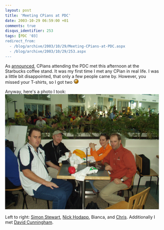 ```yaml
---
layout: post
title: 'Meeting CPians at PDC'
date: 2003-10-29 06:59:00 +01
comments: true
disqus_identifier: 253
tags: [PDC '03]
redirect_from:
  - /blog/archive/2003/10/29/Meeting-CPians-at-PDC.aspx
  - /blog/archive/2003/10/29/253.aspx
---
```


As [announced](http://www.codeproject.com/script/rumor/article.asp?msg=651762&id=285#xx651762xx), CPians attending the PDC met this afternoon at the Starbucks coffee stand. It was my first time I met any CPian in real life. I was a little bit disappointed, that only a few people came by. However, you missed your T-shirts, so I got two ![Tongue out](/files/archive/smiley_tongue.gif)

Anyway, here's a photo I took:
 ![Meeting CPians at PDC](/files/archive/PA300044.JPG)

Left to right: [Simon Stewart](http://www.brokenkeyboards.com/brokenkeyboards/), [Nick Hodapp](http://www.codeproject.com/script/profile/whos_who.asp?id=162), Bianca, and [Chris](http://www.codeproject.com/script/profile/whos_who.asp?id=1). Additionally I met [David Cunningham](http://www.codeproject.com/script/profile/whos_who.asp?id=2).

